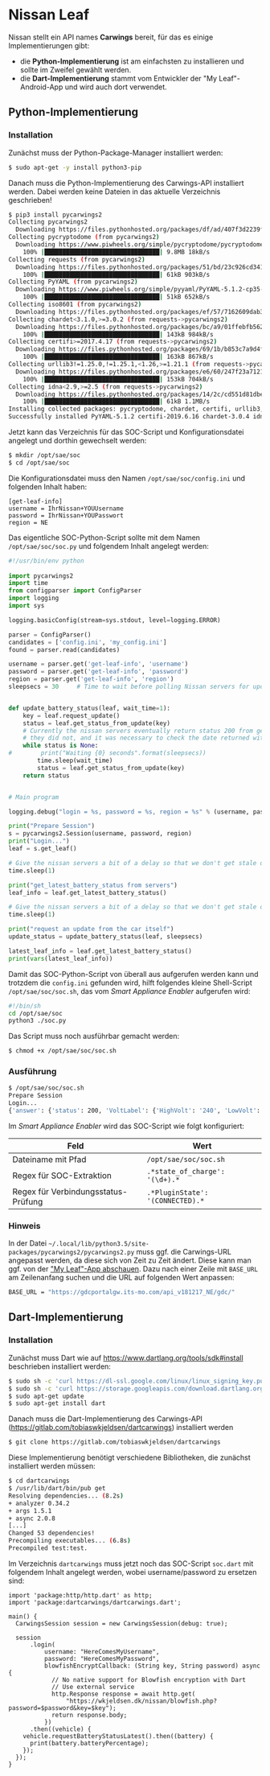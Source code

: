 # Nissan Leaf
Nissan stellt ein API names **Carwings** bereit, für das es einige Implementierungen gibt:

* die **Python-Implementierung** ist am einfachsten zu installieren und sollte im Zweifel gewählt werden.
* die **Dart-Implementierung** stammt vom Entwickler der "My Leaf"-Android-App und wird auch dort verwendet. 

## Python-Implementierung
### Installation
Zunächst muss der Python-Package-Manager installiert werden:

```bash
$ sudo apt-get -y install python3-pip
```

Danach muss die Python-Implementierung des Carwings-API installiert werden. Dabei werden keine Dateien in das aktuelle Verzeichnis geschrieben!

```bash
$ pip3 install pycarwings2
Collecting pycarwings2
  Downloading https://files.pythonhosted.org/packages/df/ad/407f3d2239f6b2d74ea6082cfe2344aa413860811157a32b30e1a4441b74/pycarwings2-2.9-py3-none-any.whl
Collecting pycryptodome (from pycarwings2)
  Downloading https://www.piwheels.org/simple/pycryptodome/pycryptodome-3.9.0-cp35-cp35m-linux_armv7l.whl (9.8MB)
    100% |████████████████████████████████| 9.8MB 18kB/s 
Collecting requests (from pycarwings2)
  Downloading https://files.pythonhosted.org/packages/51/bd/23c926cd341ea6b7dd0b2a00aba99ae0f828be89d72b2190f27c11d4b7fb/requests-2.22.0-py2.py3-none-any.whl (57kB)
    100% |████████████████████████████████| 61kB 903kB/s 
Collecting PyYAML (from pycarwings2)
  Downloading https://www.piwheels.org/simple/pyyaml/PyYAML-5.1.2-cp35-cp35m-linux_armv7l.whl (45kB)
    100% |████████████████████████████████| 51kB 652kB/s 
Collecting iso8601 (from pycarwings2)
  Downloading https://files.pythonhosted.org/packages/ef/57/7162609dab394d38bbc7077b7ba0a6f10fb09d8b7701ea56fa1edc0c4345/iso8601-0.1.12-py2.py3-none-any.whl
Collecting chardet<3.1.0,>=3.0.2 (from requests->pycarwings2)
  Downloading https://files.pythonhosted.org/packages/bc/a9/01ffebfb562e4274b6487b4bb1ddec7ca55ec7510b22e4c51f14098443b8/chardet-3.0.4-py2.py3-none-any.whl (133kB)
    100% |████████████████████████████████| 143kB 984kB/s 
Collecting certifi>=2017.4.17 (from requests->pycarwings2)
  Downloading https://files.pythonhosted.org/packages/69/1b/b853c7a9d4f6a6d00749e94eb6f3a041e342a885b87340b79c1ef73e3a78/certifi-2019.6.16-py2.py3-none-any.whl (157kB)
    100% |████████████████████████████████| 163kB 867kB/s 
Collecting urllib3!=1.25.0,!=1.25.1,<1.26,>=1.21.1 (from requests->pycarwings2)
  Downloading https://files.pythonhosted.org/packages/e6/60/247f23a7121ae632d62811ba7f273d0e58972d75e58a94d329d51550a47d/urllib3-1.25.3-py2.py3-none-any.whl (150kB)
    100% |████████████████████████████████| 153kB 704kB/s 
Collecting idna<2.9,>=2.5 (from requests->pycarwings2)
  Downloading https://files.pythonhosted.org/packages/14/2c/cd551d81dbe15200be1cf41cd03869a46fe7226e7450af7a6545bfc474c9/idna-2.8-py2.py3-none-any.whl (58kB)
    100% |████████████████████████████████| 61kB 1.1MB/s 
Installing collected packages: pycryptodome, chardet, certifi, urllib3, idna, requests, PyYAML, iso8601, pycarwings2
Successfully installed PyYAML-5.1.2 certifi-2019.6.16 chardet-3.0.4 idna-2.8 iso8601-0.1.12 pycarwings2-2.9 pycryptodome-3.9.0 requests-2.22.0 urllib3-1.25.3
```

Jetzt kann das Verzeichnis für das SOC-Script und Konfigurationsdatei angelegt und dorthin gewechselt werden:

```bash
$ mkdir /opt/sae/soc
$ cd /opt/sae/soc
```

Die Konfigurationsdatei muss den Namen `/opt/sae/soc/config.ini` und folgenden Inhalt haben:

```console
[get-leaf-info]
username = IhrNissan+YOUUsername
password = IhrNissan+YOUPasswort
region = NE
```

Das eigentliche SOC-Python-Script sollte mit dem Namen `/opt/sae/soc/soc.py` und folgendem Inhalt angelegt werden:

```python
#!/usr/bin/env python
  
import pycarwings2
import time
from configparser import ConfigParser
import logging
import sys

logging.basicConfig(stream=sys.stdout, level=logging.ERROR)

parser = ConfigParser()
candidates = ['config.ini', 'my_config.ini']
found = parser.read(candidates)

username = parser.get('get-leaf-info', 'username')
password = parser.get('get-leaf-info', 'password')
region = parser.get('get-leaf-info', 'region')
sleepsecs = 30     # Time to wait before polling Nissan servers for update


def update_battery_status(leaf, wait_time=1):
    key = leaf.request_update()
    status = leaf.get_status_from_update(key)
    # Currently the nissan servers eventually return status 200 from get_status_from_update(), previously
    # they did not, and it was necessary to check the date returned within get_latest_battery_status().
    while status is None:
#        print("Waiting {0} seconds".format(sleepsecs))
        time.sleep(wait_time)
        status = leaf.get_status_from_update(key)
    return status


# Main program

logging.debug("login = %s, password = %s, region = %s" % (username, password, region))

print("Prepare Session")
s = pycarwings2.Session(username, password, region)
print("Login...")
leaf = s.get_leaf()

# Give the nissan servers a bit of a delay so that we don't get stale data
time.sleep(1)

print("get_latest_battery_status from servers")
leaf_info = leaf.get_latest_battery_status()

# Give the nissan servers a bit of a delay so that we don't get stale data
time.sleep(1)

print("request an update from the car itself")
update_status = update_battery_status(leaf, sleepsecs)

latest_leaf_info = leaf.get_latest_battery_status()
print(vars(latest_leaf_info))
```

Damit das SOC-Python-Script von überall aus aufgerufen werden kann und trotzdem die `config.ini` gefunden wird, hilft folgendes kleine Shell-Script `/opt/sae/soc/soc.sh`, das vom *Smart Appliance Enabler* aufgerufen wird:

```bash
#!/bin/sh
cd /opt/sae/soc
python3 ./soc.py
```

Das Script muss noch ausführbar gemacht werden:

```bash
$ chmod +x /opt/sae/soc/soc.sh
```

### Ausführung

```bash
$ /opt/sae/soc/soc.sh
Prepare Session
Login...
{'answer': {'status': 200, 'VoltLabel': {'HighVolt': '240', 'LowVolt': '120'}, 'BatteryStatusRecords': {'OperationResult': 'START', 'OperationDateAndTime': '09.Jun 2022 16:05', 'BatteryStatus': {'BatteryChargingStatus': 'NOT_CHARGING', 'BatteryCapacity': '240', 'BatteryRemainingAmount': '168', 'BatteryRemainingAmountWH': '25680', 'BatteryRemainingAmountkWH': '', 'SOC': {'Value': '70'}}, 'PluginState': 'CONNECTED', 'CruisingRangeAcOn': '168000', 'CruisingRangeAcOff': '171000', 'TimeRequiredToFull': {'HourRequiredToFull': '13', 'MinutesRequiredToFull': '30'}, 'TimeRequiredToFull200': {'HourRequiredToFull': '9', 'MinutesRequiredToFull': '30'}, 'TimeRequiredToFull200_6kW': {'HourRequiredToFull': '4', 'MinutesRequiredToFull': '0'}, 'NotificationDateAndTime': '2022/06/09 14:05', 'TargetDate': '2022/06/09 14:05'}}, 'battery_capacity': '240', 'battery_remaining_amount': '168', 'charging_status': 'NOT_CHARGING', 'is_charging': False, 'is_quick_charging': False, 'plugin_state': 'CONNECTED', 'is_connected': True, 'is_connected_to_quick_charger': False, 'cruising_range_ac_off_km': 171.0, 'cruising_range_ac_on_km': 168.0, 'time_to_full_trickle': datetime.timedelta(seconds=48600), 'time_to_full_l2': datetime.timedelta(seconds=34200), 'time_to_full_l2_6kw': datetime.timedelta(seconds=14400), 'battery_percent': 70.0, 'state_of_charge': '70'}
```

Im *Smart Appliance Enabler* wird das SOC-Script wie folgt konfiguriert:

| Feld                                | Wert                             |
|-------------------------------------|----------------------------------|
| Dateiname mit Pfad                  | `/opt/sae/soc/soc.sh`            |
| Regex für SOC-Extraktion            | `.*state_of_charge': '(\d+).*`   |
| Regex für Verbindungsstatus-Prüfung | `.*PluginState': '(CONNECTED).*` |

### Hinweis
In der Datei `~/.local/lib/python3.5/site-packages/pycarwings2/pycarwings2.py` muss ggf. die Carwings-URL angepasst werden, da diese sich von Zeit zu Zeit ändert. Diese kann man ggf. von der ["My Leaf"-App abschauen](https://gitlab.com/tobiaswkjeldsen/carwingsflutter/blob/master/android/app/src/main/java/dk/kjeldsen/carwingsflutter/CarwingsSession.java). 
Dazu nach einer Zeile mit `BASE_URL` am Zeilenanfang suchen und die URL auf folgenden Wert anpassen:

```bash
BASE_URL = "https://gdcportalgw.its-mo.com/api_v181217_NE/gdc/"
```

## Dart-Implementierung
### Installation
Zunächst muss Dart wie auf https://www.dartlang.org/tools/sdk#install beschrieben installiert werden:

```bash
$ sudo sh -c 'curl https://dl-ssl.google.com/linux/linux_signing_key.pub | apt-key add -'
$ sudo sh -c 'curl https://storage.googleapis.com/download.dartlang.org/linux/debian/dart_stable.list > /etc/apt/sources.list.d/dart_stable.list'
$ sudo apt-get update
$ sudo apt-get install dart
```

Danach muss die Dart-Implementierung des Carwings-API (https://gitlab.com/tobiaswkjeldsen/dartcarwings) installiert werden

```bash
$ git clone https://gitlab.com/tobiaswkjeldsen/dartcarwings
```

Diese Implementierung benötigt verschiedene Bibliotheken, die zunächst installiert werden müssen:

```bash
$ cd dartcarwings
$ /usr/lib/dart/bin/pub get
Resolving dependencies... (8.2s)
+ analyzer 0.34.2
+ args 1.5.1
+ async 2.0.8
[...]
Changed 53 dependencies!
Precompiling executables... (6.8s)
Precompiled test:test.
```

Im Verzeichnis `dartcarwings` muss jetzt noch das SOC-Script `soc.dart` mit folgendem Inhalt angelegt werden, wobei username/password zu ersetzen sind:

```
import 'package:http/http.dart' as http;
import 'package:dartcarwings/dartcarwings.dart';

main() {
  CarwingsSession session = new CarwingsSession(debug: true);

  session
      .login(
          username: "HereComesMyUsername",
          password: "HereComesMyPassword",
          blowfishEncryptCallback: (String key, String password) async {
            // No native support for Blowfish encryption with Dart
            // Use external service
            http.Response response = await http.get(
                "https://wkjeldsen.dk/nissan/blowfish.php?password=$password&key=$key");
            return response.body;
          })
      .then((vehicle) {
    vehicle.requestBatteryStatusLatest().then((battery) {
      print(battery.batteryPercentage);
    });
  });
}
```
